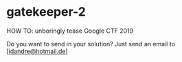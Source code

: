 # gatekeeper-2
HOW TO: unboringly tease Google CTF 2019

Do you want to send in your solution? Just send an email to [idandre@hotmail.de]
